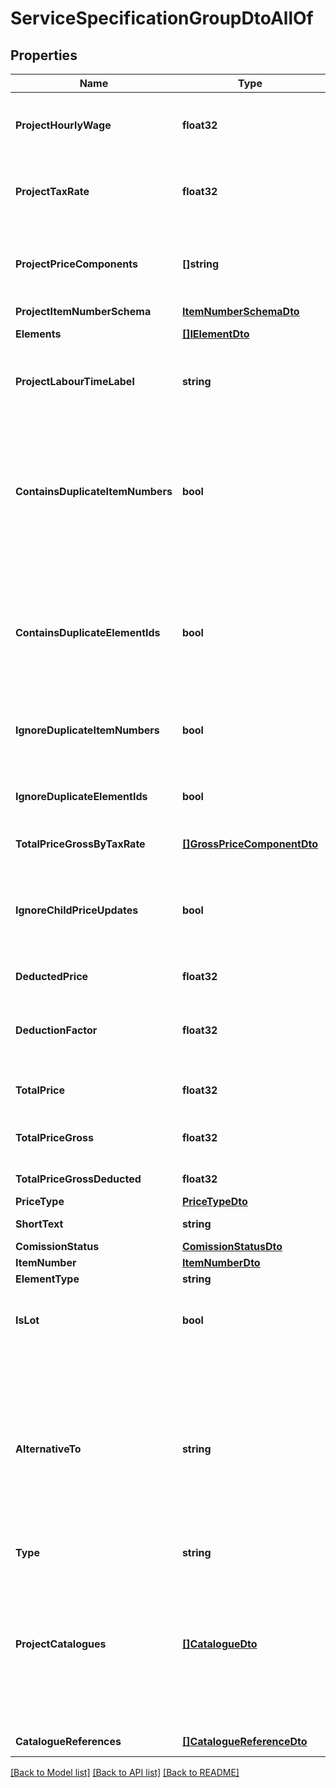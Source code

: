 # ServiceSpecificationGroupDtoAllOf

## Properties

Name | Type | Description | Notes
------------ | ------------- | ------------- | -------------
**ProjectHourlyWage** | **float32** | The hourly wage that is used within this ElementContainerBase. Will be propagated to child elements. | [readonly] 
**ProjectTaxRate** | **float32** | The tax rate that is used within this ElementContainerBase. Will be propagated to child elements. | 
**ProjectPriceComponents** | **[]string** | The price components that are used within this project. They are ignored during Json deserialization because they will be set from the parent project. | [optional] 
**ProjectItemNumberSchema** | [**ItemNumberSchemaDto**](ItemNumberSchemaDto.md) |  | [optional] 
**Elements** | [**[]IElementDto**](IElementDto.md) | The IElements within this ElementContainerBase. | [optional] 
**ProjectLabourTimeLabel** | **string** | The label used in the parent Project to mark labour time, e.g. \&quot;Hours\&quot; or \&quot;Stunden\&quot;. | [optional] [readonly] 
**ContainsDuplicateItemNumbers** | **bool** | Indicates if there are child IElements that have conflicting, duplicated ItemNumbers or if any child ElementContainerBase elements themselves contain duplicate ItemNumber s. Will always indicate false when told to ignore duplicate item numbers. | [readonly] 
**ContainsDuplicateElementIds** | **bool** | Indicates if there are child IElements that have conflicting, duplicated Ids or if any child ElementContainerBase elements themselves contain duplicate Id s. Will always indicate false when told to ignore duplicate item numbers. | [readonly] 
**IgnoreDuplicateItemNumbers** | **bool** | Indicate if duplicated ItemNumbers within child elements are to be ignored. Will not perform checks for duplicates if yes. | 
**IgnoreDuplicateElementIds** | **bool** | Indicate if duplicated Ids within child elements are to be ignored. Will not perform checks for duplicates if yes. | 
**TotalPriceGrossByTaxRate** | [**[]GrossPriceComponentDto**](GrossPriceComponentDto.md) | Price composition by tax rate. | [optional] 
**IgnoreChildPriceUpdates** | **bool** | Internally used to indicate that a propagation is currently done, this is done to not recalculate every single result from a lot of changes when it is sufficient to calculate the total price at once. | 
**DeductedPrice** | **float32** | Net price after applied deductions. | [readonly] 
**DeductionFactor** | **float32** | Factor of applied deductions to the total price. For example, \&quot;0.03\&quot; means that a 3% deduction is to be applied. | 
**TotalPrice** | **float32** | Will return this ElementContainerBase&#39;s total price. | [readonly] 
**TotalPriceGross** | **float32** | The total gross price for this ElementContainerBase including all child elements. | [readonly] 
**TotalPriceGrossDeducted** | **float32** | Total gross price after applied deductions. | [readonly] 
**PriceType** | [**PriceTypeDto**](PriceTypeDto.md) |  | 
**ShortText** | **string** | Description for this ServiceSpecificationGroup. | [optional] 
**ComissionStatus** | [**ComissionStatusDto**](ComissionStatusDto.md) |  | 
**ItemNumber** | [**ItemNumberDto**](ItemNumberDto.md) |  | [optional] 
**ElementType** | **string** |  | [optional] 
**IsLot** | **bool** | This indicates if this group is the parent of a lot. See the documentation for more information about working with lots. | [readonly] 
**AlternativeTo** | **string** | If this group is an alternative for a base group, then this property should point to the id of the group in this service specification that it can replace. If this is an alternative group to a base group, the PriceType should typically be set to \&quot;WithoutTotal\&quot; so this group does not factor into total costs. The PriceType is not changed when this property is set | [optional] 
**Type** | **string** |  | [optional] 
**ProjectCatalogues** | [**[]CatalogueDto**](CatalogueDto.md) | These are Catalogue that are used within this ElementContainerBase. Catalogue references are used to describe catalogues, or collections, that can be used to describe elements with commonly known properties. For example, QuantityAssignments use these to categorize themselves. | [optional] 
**CatalogueReferences** | [**[]CatalogueReferenceDto**](CatalogueReferenceDto.md) | Referenced catalogues for this QuantityAssignment. | [optional] 

[[Back to Model list]](../README.md#documentation-for-models) [[Back to API list]](../README.md#documentation-for-api-endpoints) [[Back to README]](../README.md)


